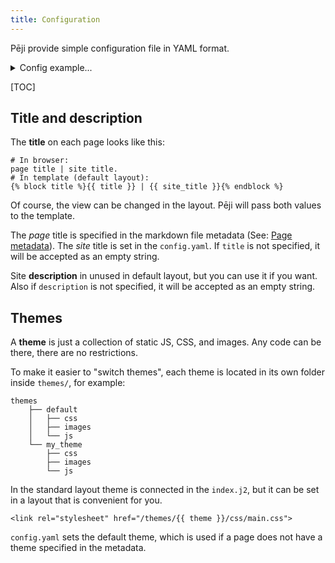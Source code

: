 ```yaml
---
title: Configuration
---
```


Pēji provide simple configuration file in YAML format.

<details markdown="1">
<summary>Config example...</summary>
```yaml
# Site title.
title: Pēji
# Site meta description.
description: Stupidly simple static site generator.
# Site default theme.
theme: default
# Site menu.
menu:
    Home: /
    Quickstart: /quickstart.html
    Configuration: /configuration.html
    Download: /download.html
# Markdown extensions.
# See https://python-markdown.github.io/extensions/
markdown_extensions:
    - admonition
    - codehilite
    - extra
    - meta
    - toc
markdown_extension_configs:
    codehilite:
        noclasses: true
        use_pygments: true
        pygments_style: default
    toc:
        title: Table of contents
        toc_depth: 2-5
```
</details>

[TOC]

## Title and description

The **title** on each page looks like this:

```jinja2
# In browser:
page title | site title.
# In template (default layout):
{% block title %}{{ title }} | {{ site_title }}{% endblock %}
```

Of course, the view can be changed in the layout. Pēji will pass both values to the template.

The *page* title is specified in the markdown file metadata (See: [Page metadata](/quickstart.html#page-metadata)). The *site* title is set in the `config.yaml`. If `title` is not specified, it will be accepted as an empty string.

Site **description** in unused in default layout, but you can use it if you want. Also if `description` is not specified, it will be accepted as an empty string.

## Themes

A **theme** is just a collection of static JS, CSS, and images. Any code can be there, there are no restrictions.

To make it easier to "switch themes", each theme is located in its own folder inside `themes/`, for example:

```
themes
    ├── default
    │   ├── css
    │   ├── images
    │   └── js
    └── my_theme
        ├── css
        ├── images
        └── js
```

In the standard layout theme is connected in the `index.j2`, but it can be set in a layout that is convenient for you.

```jinja2
<link rel="stylesheet" href="/themes/{{ theme }}/css/main.css">
```

`config.yaml`  sets the default theme, which is used if a page does not have a theme specified in the metadata.